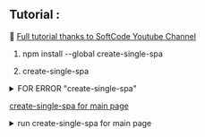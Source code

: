 ## Tutorial : 

:link: [Full tutorial thanks to SoftCode Youtube Channel](https://www.youtube.com/watch?v=p4o1gxNl5ms&list=PLJjz2el2bUZwQ77nMAVpqfdxygAmG1nPi&ab_channel=SoftCode)

1. npm install --global create-single-spa 

2. create-single-spa  


<details>
  <summary>FOR ERROR "create-single-spa"</summary>

```sh
create-single-spa : File C:\NVM_MANUAL\nodejs\create-single-spa.ps1 cannot be loaded because running scripts is disabled on 
this system. For more information, see about_Execution_Policies at https:/go.microsoft.com/fwlink/?LinkID=135170.
At line:1 char:1
+ create-single-spa
+ ~~~~~~~~~~~~~~~~~
    + CategoryInfo          : SecurityError: (:) [], PSSecurityException
    + FullyQualifiedErrorId : UnauthorizedAccess
```


solution :
:link:  https://stackoverflow.com/questions/59561788/im-getting-error-like-this-while-creating-react-app

Open powershell as an administrator.

Run the following command 

```sh
set-executionpolicy remotesigned
```

Try again.

This worked for me.


</details>

[create-single-spa for main page](https://github.com/EKI-INDRADI/eki-nodejs-microfrontend-single-spa/blob/SANDBOX/1_eki_fe_main_framework_readme.md)

<details>
  <summary>run create-single-spa for main page</summary>
```sh
npm run start
```
<details>


[create-single-spa for micro frontend react](https://github.com/EKI-INDRADI/eki-nodejs-microfrontend-single-spa/blob/SANDBOX/3_eki_fe_b_react_readme.md)

<details>
  <summary>run create-single-spa for react page (navbar -  micro frontend)</summary>
```sh
npm run start:standalone
```
<details>


[create-single-spa for micro frontend angular](https://github.com/EKI-INDRADI/eki-nodejs-microfrontend-single-spa/blob/SANDBOX/4_eki_fe_c_angular_readme.md)

<details>
  <summary>run create-single-spa for angular page (navbar -  micro frontend)</summary>
```sh
npm run serve:single-spa:eki-fe-c-angular
```
<details>



## EKI INDRADI

"TIME > KNOWLEDGE > MONEY". #2023_3_DIGIT_MOTIVATION

## Reference : 

:link: https://single-spa.js.org

:link: https://chat.openai.com/chat

:link: https://single-spa.js.org/docs/create-single-spa

:link: https://www.youtube.com/watch?v=p4o1gxNl5ms&list=PLJjz2el2bUZwQ77nMAVpqfdxygAmG1nPi&ab_channel=SoftCode
